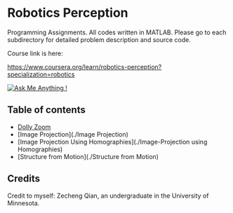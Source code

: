 # Robotics Perception
Programming Assignments. All codes written in MATLAB. Please go to each subdirectory for detailed problem description and source code. 

Course link is here:

https://www.coursera.org/learn/robotics-perception?specialization=robotics

[![Ask Me Anything !](https://img.shields.io/badge/Ask%20me-anything-1abc9c.svg)](https://GitHub.com/Naereen/ama)

## Table of contents

+   [Dolly Zoom](./Dolly-Zoom)
+   [Image Projection](./Image Projection)
+   [Image Projection Using Homographies](./Image-Projection using Homographies)
+   [Structure from Motion](./Structure from Motion)



## Credits

Credit to myself: Zecheng Qian, an undergraduate in the University of Minnesota.

